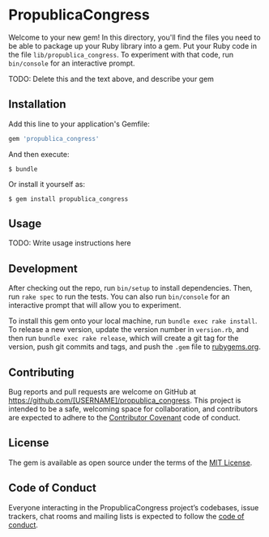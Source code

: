 # PropublicaCongress

Welcome to your new gem! In this directory, you'll find the files you need to be able to package up your Ruby library into a gem. Put your Ruby code in the file `lib/propublica_congress`. To experiment with that code, run `bin/console` for an interactive prompt.

TODO: Delete this and the text above, and describe your gem

## Installation

Add this line to your application's Gemfile:

```ruby
gem 'propublica_congress'
```

And then execute:

    $ bundle

Or install it yourself as:

    $ gem install propublica_congress

## Usage

TODO: Write usage instructions here

## Development

After checking out the repo, run `bin/setup` to install dependencies. Then, run `rake spec` to run the tests. You can also run `bin/console` for an interactive prompt that will allow you to experiment.

To install this gem onto your local machine, run `bundle exec rake install`. To release a new version, update the version number in `version.rb`, and then run `bundle exec rake release`, which will create a git tag for the version, push git commits and tags, and push the `.gem` file to [rubygems.org](https://rubygems.org).

## Contributing

Bug reports and pull requests are welcome on GitHub at https://github.com/[USERNAME]/propublica_congress. This project is intended to be a safe, welcoming space for collaboration, and contributors are expected to adhere to the [Contributor Covenant](http://contributor-covenant.org) code of conduct.

## License

The gem is available as open source under the terms of the [MIT License](http://opensource.org/licenses/MIT).

## Code of Conduct

Everyone interacting in the PropublicaCongress project’s codebases, issue trackers, chat rooms and mailing lists is expected to follow the [code of conduct](https://github.com/[USERNAME]/propublica_congress/blob/master/CODE_OF_CONDUCT.md).
